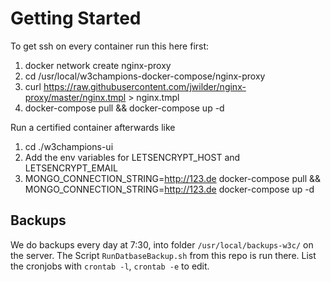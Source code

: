 # Getting Started
To get ssh on every container run this here first:

1.	docker network create nginx-proxy
2.	cd /usr/local/w3champions-docker-compose/nginx-proxy
3.  curl https://raw.githubusercontent.com/jwilder/nginx-proxy/master/nginx.tmpl > nginx.tmpl
4.	docker-compose pull && docker-compose up -d

Run a certified container afterwards like
1.  cd ./w3champions-ui
2.  Add the env variables for LETSENCRYPT_HOST and LETSENCRYPT_EMAIL
2.  MONGO_CONNECTION_STRING=http://123.de docker-compose pull && MONGO_CONNECTION_STRING=http://123.de docker-compose up -d

## Backups
We do backups every day at 7:30, into folder `/usr/local/backups-w3c/` on the server. The Script `RunDatbaseBackup.sh` from this repo is run there. List the cronjobs with `crontab -l`, `crontab -e` to edit. 
